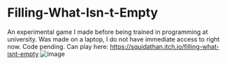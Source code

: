 # Filling-What-Isn-t-Empty
An experimental game I made before being trained in programming at university. Was made on a laptop, I do not have immediate access to right now. Code pending. Can play here: 
https://squidathan.itch.io/filling-what-isnt-empty
![image](https://github.com/user-attachments/assets/8550dd24-3b65-4134-be85-001e8af4ba4d)
